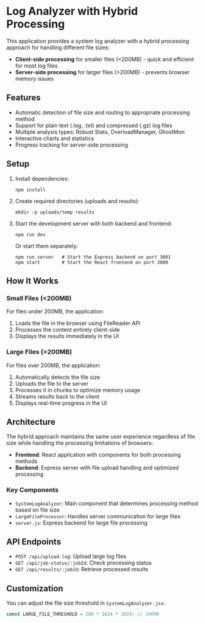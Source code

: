 # Log Analyzer with Hybrid Processing

This application provides a system log analyzer with a hybrid processing approach for handling different file sizes:

- **Client-side processing** for smaller files (<200MB) - quick and efficient for most log files
- **Server-side processing** for larger files (>200MB) - prevents browser memory issues

## Features

- Automatic detection of file size and routing to appropriate processing method
- Support for plain text (.log, .txt) and compressed (.gz) log files
- Multiple analysis types: Robust Stats, OverloadManager, GhostMon
- Interactive charts and statistics
- Progress tracking for server-side processing

## Setup

1. Install dependencies:
   ```
   npm install
   ```

2. Create required directories (uploads and results):
   ```
   mkdir -p uploads/temp results
   ```

3. Start the development server with both backend and frontend:
   ```
   npm run dev
   ```

   Or start them separately:
   ```
   npm run server   # Start the Express backend on port 3001
   npm start        # Start the React frontend on port 3000
   ```

## How It Works

### Small Files (<200MB)

For files under 200MB, the application:
1. Loads the file in the browser using FileReader API
2. Processes the content entirely client-side
3. Displays the results immediately in the UI

### Large Files (>200MB)

For files over 200MB, the application:
1. Automatically detects the file size
2. Uploads the file to the server
3. Processes it in chunks to optimize memory usage
4. Streams results back to the client
5. Displays real-time progress in the UI

## Architecture

The hybrid approach maintains the same user experience regardless of file size while handling the processing limitations of browsers:

- **Frontend**: React application with components for both processing methods
- **Backend**: Express server with file upload handling and optimized processing

### Key Components

- `SystemLogAnalyzer`: Main component that determines processing method based on file size
- `LargeFileProcessor`: Handles server communication for large files
- `server.js`: Express backend for large file processing

## API Endpoints

- `POST /api/upload-log`: Upload large log files
- `GET /api/job-status/:jobId`: Check processing status
- `GET /api/results/:jobId`: Retrieve processed results

## Customization

You can adjust the file size threshold in `SystemLogAnalyzer.jsx`:

```javascript
const LARGE_FILE_THRESHOLD = 200 * 1024 * 1024; // 200MB
